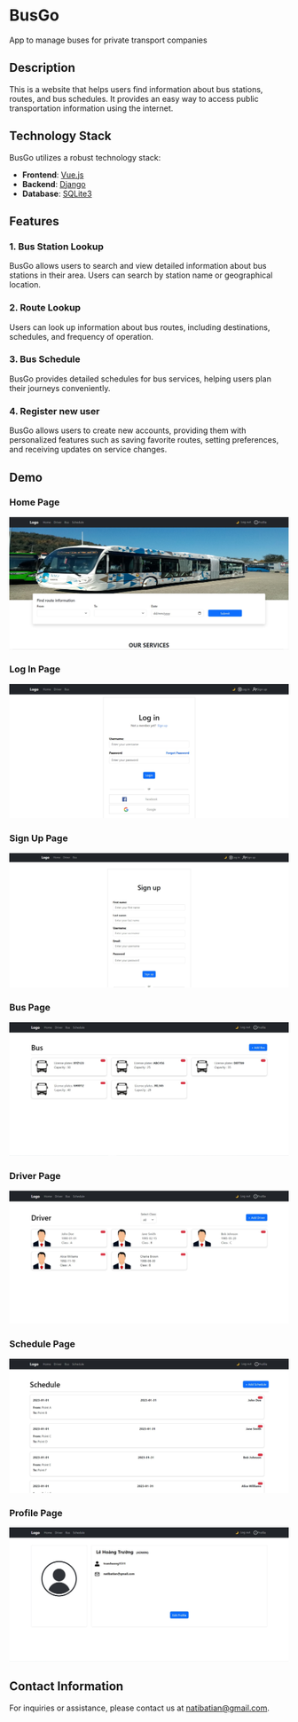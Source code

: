 # BusGo
App to manage buses for private transport companies

## Description

This is a website that helps users find information about bus stations, routes, and bus schedules. It provides an easy way to access public transportation information using the internet.


## Technology Stack

BusGo utilizes a robust technology stack:

- **Frontend**: [Vue.js](https://vuejs.org/)
- **Backend**: [Django](https://www.djangoproject.com/)
- **Database**: [SQLite3](https://www.sqlite.org/)


## Features

### 1. Bus Station Lookup

BusGo allows users to search and view detailed information about bus stations in their area. Users can search by station name or geographical location.

### 2. Route Lookup

Users can look up information about bus routes, including destinations, schedules, and frequency of operation.

### 3. Bus Schedule

BusGo provides detailed schedules for bus services, helping users plan their journeys conveniently.

### 4. Register new user

BusGo allows users to create new accounts, providing them with personalized features such as saving favorite routes, setting preferences, and receiving updates on service changes. 

## Demo
### Home Page
![home](images/Home.jpg)

### Log In Page
![login](images/login.jpg)

### Sign Up Page
![signup](images/signup.jpg)

### Bus Page
![bus](images/bus.jpg)

### Driver Page
![driver](images/Driver.jpg)

### Schedule Page
![schedule](images/schedule.jpg)

### Profile Page
![profile](images/user.jpg)


## Contact Information

For inquiries or assistance, please contact us at [natibatian@gmail.com](mailto:natibatian@gmail.com).
